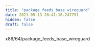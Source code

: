 ```yaml
---
title: "package_feeds_base_wireguard"
date: 2021-05-13 20:41:18.247791
hidden: false
draft: false
---
```


x86/64/package_feeds_base_wireguard

